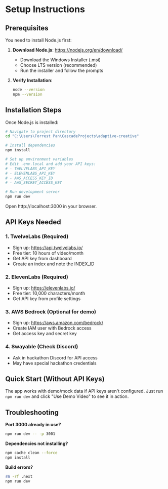 # Setup Instructions

## Prerequisites

You need to install Node.js first:

1. **Download Node.js**: https://nodejs.org/en/download/
   - Download the Windows Installer (.msi)
   - Choose LTS version (recommended)
   - Run the installer and follow the prompts

2. **Verify Installation**:
   ```bash
   node --version
   npm --version
   ```

## Installation Steps

Once Node.js is installed:

```bash
# Navigate to project directory
cd "C:\Users\Forrest Pan\CascadeProjects\adaptive-creative"

# Install dependencies
npm install

# Set up environment variables
# Edit .env.local and add your API keys:
# - TWELVELABS_API_KEY
# - ELEVENLABS_API_KEY
# - AWS_ACCESS_KEY_ID
# - AWS_SECRET_ACCESS_KEY

# Run development server
npm run dev
```

Open http://localhost:3000 in your browser.

## API Keys Needed

### 1. TwelveLabs (Required)
- Sign up: https://api.twelvelabs.io/
- Free tier: 10 hours of video/month
- Get API key from dashboard
- Create an index and note the INDEX_ID

### 2. ElevenLabs (Required)
- Sign up: https://elevenlabs.io/
- Free tier: 10,000 characters/month
- Get API key from profile settings

### 3. AWS Bedrock (Optional for demo)
- Sign up: https://aws.amazon.com/bedrock/
- Create IAM user with Bedrock access
- Get access key and secret key

### 4. Swayable (Check Discord)
- Ask in hackathon Discord for API access
- May have special hackathon credentials

## Quick Start (Without API Keys)

The app works with demo/mock data if API keys aren't configured.
Just run `npm run dev` and click "Use Demo Video" to see it in action.

## Troubleshooting

**Port 3000 already in use?**
```bash
npm run dev -- -p 3001
```

**Dependencies not installing?**
```bash
npm cache clean --force
npm install
```

**Build errors?**
```bash
rm -rf .next
npm run dev
```
